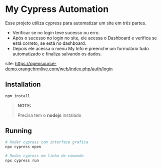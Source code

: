 # My Cypress Automation


Esse projeto utiliza cypress para automatizar um site em três partes. 
- Verificar se no login teve sucesso ou erro.
- Após o sucesso no login no site, ele acessa o Dashboard e verifica se está correto, se está no dashboard.
- Depois ele acessa o menu My Info e preenche um formulário tudo automatizado e finaliza salvando os dados.

site: https://opensource-demo.orangehrmlive.com/web/index.php/auth/login


## Installation
```bash
npm install
```

>**NOTE:**
>
> Precisa tem o **nodejs** instalado

## Running
```bash
# Rodar cypress com interface grafica
npx cypress open

# Rodas cypress em linha de comando
npx cypress run
```